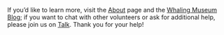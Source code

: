 If you’d like to learn more, visit the [About](/#/about) page and the <a target="_blank" href="http://whalingmuseumblog.org">Whaling Museum Blog</a>; if you want to chat with other volunteers or ask for additional help, please join us on <a target="_blank" href="http://www.zooniverse.org/projects/zooniverse/old-weather/talk/">Talk</a>. Thank you for your help!
